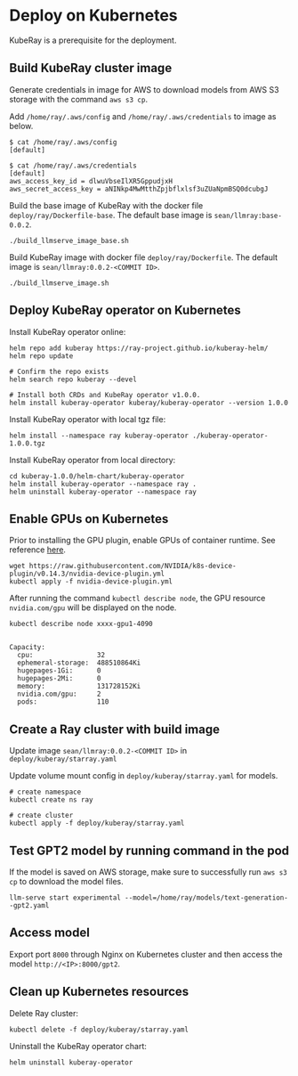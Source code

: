 # Deploy on Kubernetes

KubeRay is a prerequisite for the deployment.

## Build KubeRay cluster image

Generate credentials in image for AWS to download models from AWS S3 storage with the command `aws s3 cp`.

Add `/home/ray/.aws/config` and `/home/ray/.aws/credentials` to image as below.

```
$ cat /home/ray/.aws/config
[default]

$ cat /home/ray/.aws/credentials
[default]
aws_access_key_id = dlwuVbseIlXR5GppudjxH
aws_secret_access_key = aNINkp4MwMtthZpjbflxlsf3uZUaNpmBSQ0dcubgJ
```

Build the base image of KubeRay with the docker file `deploy/ray/Dockerfile-base`. The default base image is `sean/llmray:base-0.0.2`.

```
./build_llmserve_image_base.sh
```

Build KubeRay image with docker file `deploy/ray/Dockerfile`. The default image is `sean/llmray:0.0.2-<COMMIT ID>`.

```
./build_llmserve_image.sh
```

## Deploy KubeRay operator on Kubernetes

Install KubeRay operator online:

```
helm repo add kuberay https://ray-project.github.io/kuberay-helm/
helm repo update

# Confirm the repo exists
helm search repo kuberay --devel

# Install both CRDs and KubeRay operator v1.0.0.
helm install kuberay-operator kuberay/kuberay-operator --version 1.0.0
```

Install KubeRay operator with local tgz file:

```
helm install --namespace ray kuberay-operator ./kuberay-operator-1.0.0.tgz
```

Install KubeRay operator from local directory:

```
cd kuberay-1.0.0/helm-chart/kuberay-operator
helm install kuberay-operator --namespace ray .
helm uninstall kuberay-operator --namespace ray
```

## Enable GPUs on Kubernetes

Prior to installing the GPU plugin, enable GPUs of container runtime.
See reference [here](https://github.com/NVIDIA/k8s-device-plugin).

```
wget https://raw.githubusercontent.com/NVIDIA/k8s-device-plugin/v0.14.3/nvidia-device-plugin.yml
kubectl apply -f nvidia-device-plugin.yml
```

After running the command `kubectl describe node`, the GPU resource `nvidia.com/gpu` will be displayed on the node.

```
kubectl describe node xxxx-gpu1-4090


Capacity:
  cpu:                32
  ephemeral-storage:  488510864Ki
  hugepages-1Gi:      0
  hugepages-2Mi:      0
  memory:             131728152Ki
  nvidia.com/gpu:     2
  pods:               110
```

## Create a Ray cluster with build image

Update image `sean/llmray:0.0.2-<COMMIT ID>` in `deploy/kuberay/starray.yaml`

Update volume mount config in `deploy/kuberay/starray.yaml` for models.

```
# create namespace
kubectl create ns ray

# create cluster
kubectl apply -f deploy/kuberay/starray.yaml
```

## Test GPT2 model by running command in the pod

If the model is saved on AWS storage, make sure to successfully run `aws s3 cp` to download the model files.

```
llm-serve start experimental --model=/home/ray/models/text-generation--gpt2.yaml
```

## Access model

Export port `8000` through Nginx on Kubernetes cluster and then access the model `http://<IP>:8000/gpt2`.

## Clean up Kubernetes resources

Delete Ray cluster:

```
kubectl delete -f deploy/kuberay/starray.yaml
```

Uninstall the KubeRay operator chart:

```
helm uninstall kuberay-operator
```
